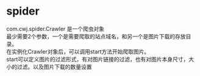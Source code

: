 # spider
com.cwj.spider.Crawler 是一个爬虫对象\
最少需要2个参数，一个是需要爬取的站点域名，和另一个是图片下载的存放目录。\
在实例化Crawler对象后，可以调用start方法开始爬取图片。\
start可以定义图片的过滤形式，有对图片链接的过滤，也有对图片本身尺寸，大小的过滤。以及图片下载的数量设置
